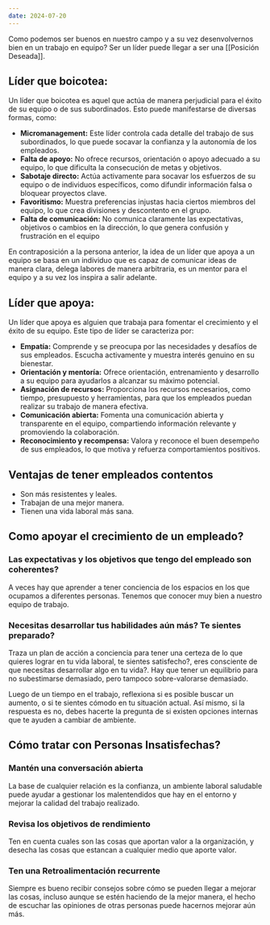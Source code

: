 ```yaml
---
date: 2024-07-20
---
```


Como podemos ser buenos en nuestro campo y a su vez desenvolvernos bien en un trabajo en equipo? Ser un líder puede llegar a ser una [[Posición Deseada]].

## Líder que boicotea:

Un líder que boicotea es aquel que actúa de manera perjudicial para el éxito de su equipo o de sus subordinados. Esto puede manifestarse de diversas formas, como:

- **Micromanagement:** Este líder controla cada detalle del trabajo de sus subordinados, lo que puede socavar la confianza y la autonomía de los empleados.
- **Falta de apoyo:** No ofrece recursos, orientación o apoyo adecuado a su equipo, lo que dificulta la consecución de metas y objetivos.
- **Sabotaje directo:** Actúa activamente para socavar los esfuerzos de su equipo o de individuos específicos, como difundir información falsa o bloquear proyectos clave.
- **Favoritismo:** Muestra preferencias injustas hacia ciertos miembros del equipo, lo que crea divisiones y descontento en el grupo.
- **Falta de comunicación:** No comunica claramente las expectativas, objetivos o cambios en la dirección, lo que genera confusión y frustración en el equipo


En contraposición a la persona anterior, la idea de un líder que apoya a un equipo se basa en un individuo que es capaz de comunicar ideas de manera clara, delega labores de manera arbitraria, es un mentor para el equipo y a su vez los inspira a salir adelante.

## Líder que apoya:

Un líder que apoya es alguien que trabaja para fomentar el crecimiento y el éxito de su equipo. Este tipo de líder se caracteriza por:

- **Empatía:** Comprende y se preocupa por las necesidades y desafíos de sus empleados. Escucha activamente y muestra interés genuino en su bienestar.
- **Orientación y mentoría:** Ofrece orientación, entrenamiento y desarrollo a su equipo para ayudarlos a alcanzar su máximo potencial.
- **Asignación de recursos:** Proporciona los recursos necesarios, como tiempo, presupuesto y herramientas, para que los empleados puedan realizar su trabajo de manera efectiva.
- **Comunicación abierta:** Fomenta una comunicación abierta y transparente en el equipo, compartiendo información relevante y promoviendo la colaboración.
- **Reconocimiento y recompensa:** Valora y reconoce el buen desempeño de sus empleados, lo que motiva y refuerza comportamientos positivos.

## Ventajas de tener empleados contentos
- Son más resistentes y leales.
- Trabajan de una mejor manera.
- Tienen una vida laboral más sana.

## Como apoyar el crecimiento de un empleado?

### Las expectativas y los objetivos que tengo del empleado son coherentes?
A veces hay que aprender a tener conciencia de los espacios en los que ocupamos a diferentes personas. Tenemos que conocer muy bien a nuestro equipo de trabajo.

### Necesitas desarrollar tus habilidades aún más? Te sientes preparado?
Traza un plan de acción a conciencia para tener una certeza de lo que quieres lograr en tu vida laboral, te sientes satisfecho?, eres consciente de que necesitas desarrollar algo en tu vida?. Hay que tener un equilibrio para no subestimarse demasiado, pero tampoco sobre-valorarse demasiado.

Luego de un tiempo en el trabajo, reflexiona si es posible buscar un aumento, o si te sientes cómodo en tu situación actual. Así mismo, si la respuesta es no, debes hacerte la pregunta de si existen opciones internas que te ayuden a cambiar de ambiente.

## Cómo tratar con Personas Insatisfechas?
### Mantén una conversación abierta
La base de cualquier relación es la confianza, un ambiente laboral saludable puede ayudar a gestionar los malentendidos que hay en el entorno y mejorar la calidad del trabajo realizado.
### Revisa los objetivos de rendimiento
Ten en cuenta cuales son las cosas que aportan valor a la organización, y desecha las cosas que estancan a cualquier medio que aporte valor.
### Ten una Retroalimentación recurrente
Siempre es bueno recibir consejos sobre cómo se pueden llegar a mejorar las cosas, incluso aunque se estén haciendo de la mejor manera, el hecho de escuchar las opiniones de otras personas puede hacernos mejorar aún más.